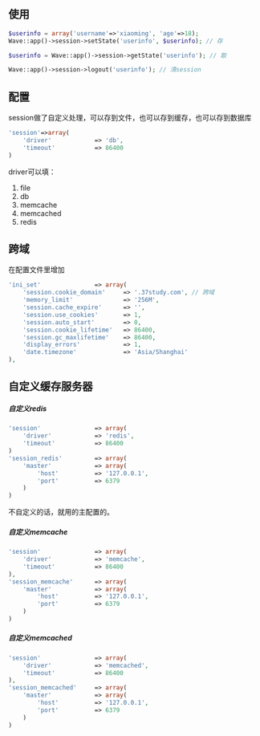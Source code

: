 <!--
author: 许萍
date: 2015-11-20
title: Session
tags: 功能扩展
category: 功能扩展
status: publish
summary: Wavephp框架，轻量PHP框架，MVC分离，快速开发项目
-->

## 使用
```php
$userinfo = array('username'=>'xiaoming', 'age'=>18);
Wave::app()->session->setState('userinfo', $userinfo); // 存

$userinfo = Wave::app()->session->getState('userinfo'); // 取

Wave::app()->session->logout('userinfo'); // 清session
```

## 配置

session做了自定义处理，可以存到文件，也可以存到缓存，也可以存到数据库

```php
'session'=>array(
    'driver'            => 'db',
    'timeout'           => 86400
)
```

driver可以填：
1. file
2. db
3. memcache
4. memcached
5. redis

## 跨域

在配置文件里增加

```php
'ini_set'               => array(
    'session.cookie_domain'     => '.37study.com', // 跨域
    'memory_limit'              => '256M',
    'session.cache_expire'      => '',
    'session.use_cookies'       => 1,
    'session.auto_start'        => 0,
    'session.cookie_lifetime'   => 86400,
    'session.gc_maxlifetime'    => 86400,
    'display_errors'            => 1,
    'date.timezone'             => 'Asia/Shanghai'
),
```

## 自定义缓存服务器

##### 自定义redis

```php
'session'               => array(
    'driver'            => 'redis',
    'timeout'           => 86400
)
'session_redis'         => array(
    'master'            => array(
        'host'          => '127.0.0.1',
        'port'          => 6379
    )
)
```

不自定义的话，就用的主配置的。

##### 自定义memcache

```php
'session'               => array(
    'driver'            => 'memcache',
    'timeout'           => 86400
),
'session_memcache'      => array(
    'master'            => array(
        'host'          => '127.0.0.1',
        'port'          => 6379
    )
)
```

##### 自定义memcached

```php
'session'               => array(
    'driver'            => 'memcached',
    'timeout'           => 86400
),
'session_memcached'     => array(
    'master'            => array(
        'host'          => '127.0.0.1',
        'port'          => 6379
    )
)
```
